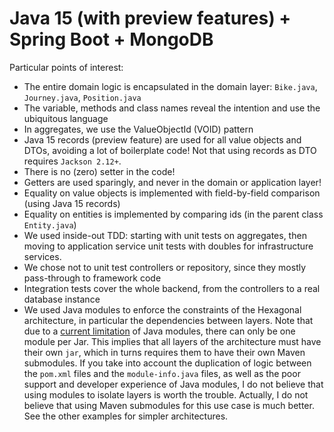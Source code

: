 # Java 15 (with preview features) + Spring Boot + MongoDB

Particular points of interest:

- The entire domain logic is encapsulated in the domain layer: `Bike.java`, `Journey.java`, `Position.java`
- The variable, methods and class names reveal the intention and use the ubiquitous language
- In aggregates, we use the ValueObjectId (VOID) pattern
- Java 15 records (preview feature) are used for all value objects and DTOs, avoiding a lot of boilerplate code! Not 
  that using records as DTO requires `Jackson 2.12+`.
- There is no (zero) setter in the code!
- Getters are used sparingly, and never in the domain or application layer!
- Equality on value objects is implemented with field-by-field comparison (using Java 15 records)
- Equality on entities is implemented by comparing ids (in the parent class `Entity.java`)
- We used inside-out TDD: starting with unit tests on aggregates, then moving to application service unit tests with
  doubles for infrastructure services.
- We chose not to unit test controllers or repository, since they mostly pass-through to framework code
- Integration tests cover the whole backend, from the controllers to a real database instance
- We used Java modules to enforce the constraints of the Hexagonal architecture, in particular the dependencies between
  layers. Note that due to a [current limitation](http://openjdk.java.net/projects/jigsaw/spec/issues/#MultiModuleJARs)
  of Java modules, there can only be one module per Jar. This implies that all layers of the architecture must have 
  their own `jar`, which in turns requires them to have their own Maven submodules. If you take into account the 
  duplication of logic between the `pom.xml` files and the `module-info.java` files, as well as the poor support and 
  developer experience of Java modules, I do not believe that using modules to isolate layers is worth the trouble.
  Actually, I do not believe that using Maven submodules for this use case is much better. See the other examples for
  simpler architectures.
